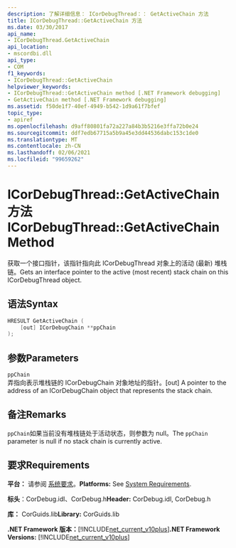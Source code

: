 ```yaml
---
description: 了解详细信息： ICorDebugThread：： GetActiveChain 方法
title: ICorDebugThread::GetActiveChain 方法
ms.date: 03/30/2017
api_name:
- ICorDebugThread.GetActiveChain
api_location:
- mscordbi.dll
api_type:
- COM
f1_keywords:
- ICorDebugThread::GetActiveChain
helpviewer_keywords:
- ICorDebugThread::GetActiveChain method [.NET Framework debugging]
- GetActiveChain method [.NET Framework debugging]
ms.assetid: f50de1f7-40ef-4949-b542-1d9a61f7bfef
topic_type:
- apiref
ms.openlocfilehash: d9aff80801fa72a227a84b3b5216e3ffa72b0e24
ms.sourcegitcommit: ddf7edb67715a5b9a45e3dd44536dabc153c1de0
ms.translationtype: MT
ms.contentlocale: zh-CN
ms.lasthandoff: 02/06/2021
ms.locfileid: "99659262"
---
```

# <a name="icordebugthreadgetactivechain-method"></a><span data-ttu-id="46565-103">ICorDebugThread::GetActiveChain 方法</span><span class="sxs-lookup"><span data-stu-id="46565-103">ICorDebugThread::GetActiveChain Method</span></span>

<span data-ttu-id="46565-104">获取一个接口指针，该指针指向此 ICorDebugThread 对象上的活动 (最新) 堆栈链。</span><span class="sxs-lookup"><span data-stu-id="46565-104">Gets an interface pointer to the active (most recent) stack chain on this ICorDebugThread object.</span></span>  
  
## <a name="syntax"></a><span data-ttu-id="46565-105">语法</span><span class="sxs-lookup"><span data-stu-id="46565-105">Syntax</span></span>  
  
```cpp  
HRESULT GetActiveChain (  
    [out] ICorDebugChain **ppChain  
);  
```  
  
## <a name="parameters"></a><span data-ttu-id="46565-106">参数</span><span class="sxs-lookup"><span data-stu-id="46565-106">Parameters</span></span>  

 `ppChain`  
 <span data-ttu-id="46565-107">弄指向表示堆栈链的 ICorDebugChain 对象地址的指针。</span><span class="sxs-lookup"><span data-stu-id="46565-107">[out] A pointer to the address of an ICorDebugChain object that represents the stack chain.</span></span>  
  
## <a name="remarks"></a><span data-ttu-id="46565-108">备注</span><span class="sxs-lookup"><span data-stu-id="46565-108">Remarks</span></span>  

 <span data-ttu-id="46565-109">`ppChain`如果当前没有堆栈链处于活动状态，则参数为 null。</span><span class="sxs-lookup"><span data-stu-id="46565-109">The `ppChain` parameter is null if no stack chain is currently active.</span></span>  
  
## <a name="requirements"></a><span data-ttu-id="46565-110">要求</span><span class="sxs-lookup"><span data-stu-id="46565-110">Requirements</span></span>  

 <span data-ttu-id="46565-111">**平台：** 请参阅 [系统要求](../../get-started/system-requirements.md)。</span><span class="sxs-lookup"><span data-stu-id="46565-111">**Platforms:** See [System Requirements](../../get-started/system-requirements.md).</span></span>  
  
 <span data-ttu-id="46565-112">**标头**：CorDebug.idl、CorDebug.h</span><span class="sxs-lookup"><span data-stu-id="46565-112">**Header:** CorDebug.idl, CorDebug.h</span></span>  
  
 <span data-ttu-id="46565-113">**库：** CorGuids.lib</span><span class="sxs-lookup"><span data-stu-id="46565-113">**Library:** CorGuids.lib</span></span>  
  
 <span data-ttu-id="46565-114">**.NET Framework 版本：**[!INCLUDE[net_current_v10plus](../../../../includes/net-current-v10plus-md.md)]</span><span class="sxs-lookup"><span data-stu-id="46565-114">**.NET Framework Versions:** [!INCLUDE[net_current_v10plus](../../../../includes/net-current-v10plus-md.md)]</span></span>

